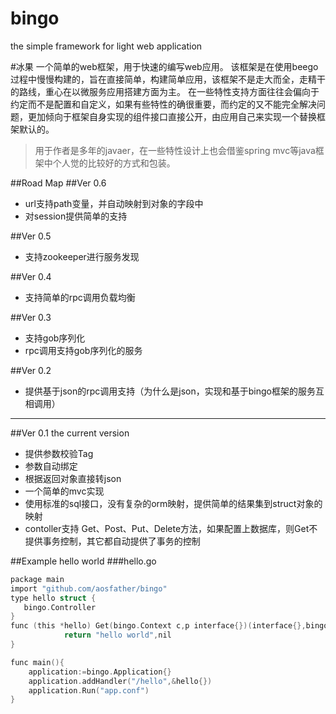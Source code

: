 # bingo
the simple framework for light web application

#冰果
一个简单的web框架，用于快速的编写web应用。
该框架是在使用beego过程中慢慢构建的，旨在直接简单，构建简单应用，该框架不是走大而全，走精干的路线，重心在以微服务应用搭建方面为主。
在一些特性支持方面往往会偏向于约定而不是配置和自定义，如果有些特性的确很重要，而约定的又不能完全解决问题，更加倾向于框架自身实现的组件接口直接公开，由应用自己来实现一个替换框架默认的。
>  用于作者是多年的javaer，在一些特性设计上也会借鉴spring mvc等java框架中个人觉的比较好的方式和包装。

##Road Map
##Ver 0.6
* url支持path变量，并自动映射到对象的字段中
* 对session提供简单的支持

##Ver 0.5
* 支持zookeeper进行服务发现

##Ver 0.4 
* 支持简单的rpc调用负载均衡

##Ver 0.3
* 支持gob序列化
* rpc调用支持gob序列化的服务

##Ver 0.2
* 提供基于json的rpc调用支持（为什么是json，实现和基于bingo框架的服务互相调用）


------------------------------------------------
##Ver 0.1 the current version
*  提供参数校验Tag
*  参数自动绑定
*  根据返回对象直接转json
*  一个简单的mvc实现
*  使用标准的sql接口，没有复杂的orm映射，提供简单的结果集到struct对象的映射
*  contoller支持 Get、Post、Put、Delete方法，如果配置上数据库，则Get不提供事务控制，其它都自动提供了事务的控制

##Example
hello world
###hello.go

```c
package main
import "github.com/aosfather/bingo"
type hello struct {
   bingo.Controller
}
func (this *hello) Get(bingo.Context c,p interface{})(interface{},bingo.BingoError){
            return "hello world",nil
}

func main(){
    application:=bingo.Application{}
    application.addHandler("/hello",&hello{})
    application.Run("app.conf")
}
```

